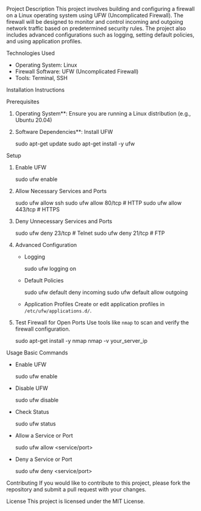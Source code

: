  Project Description
This project involves building and configuring a firewall on a Linux operating system using UFW (Uncomplicated Firewall).
The firewall will be designed to monitor and control incoming and outgoing network traffic based on predetermined security rules.
The project also includes advanced configurations such as logging, setting default policies, and using application profiles.

 Technologies Used
- Operating System: Linux
- Firewall Software: UFW (Uncomplicated Firewall)
- Tools: Terminal, SSH

 Installation Instructions

 Prerequisites
1. Operating System**: Ensure you are running a Linux distribution (e.g., Ubuntu 20.04)
2. Software Dependencies**: Install UFW
  
   sudo apt-get update
   sudo apt-get install -y ufw
   

  Setup
1. Enable UFW
   
   sudo ufw enable
   

2. Allow Necessary Services and Ports
  
   sudo ufw allow ssh
   sudo ufw allow 80/tcp   # HTTP
   sudo ufw allow 443/tcp  # HTTPS
  

3. Deny Unnecessary Services and Ports
   
   sudo ufw deny 23/tcp    # Telnet
   sudo ufw deny 21/tcp    # FTP
   

4. Advanced Configuration
   - Logging
     
     sudo ufw logging on
     
   - Default Policies
     
     sudo ufw default deny incoming
     sudo ufw default allow outgoing
     
   - Application Profiles
     Create or edit application profiles in `/etc/ufw/applications.d/`.

5. Test Firewall for Open Ports
   Use tools like `nmap` to scan and verify the firewall configuration.
   
   sudo apt-get install -y nmap
   nmap -v your_server_ip
  

 Usage
 Basic Commands
- Enable UFW
  
  sudo ufw enable
  
- Disable UFW
  
  sudo ufw disable
  
- Check Status
 
  sudo ufw status
  
- Allow a Service or Port
  
  sudo ufw allow <service/port>
  
- Deny a Service or Port
  
  sudo ufw deny <service/port>
  

Contributing
If you would like to contribute to this project, please fork the repository and submit a pull request with your changes.

License
This project is licensed under the MIT License.
